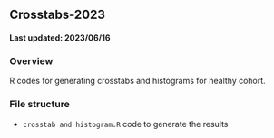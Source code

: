 ## Crosstabs-2023
#### Last updated: 2023/06/16

### Overview

R codes for generating crosstabs and histograms for healthy cohort. 

### File structure

- `crosstab and histogram.R` code to generate the results
